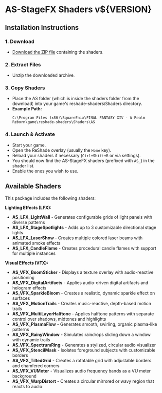 # AS-StageFX Shaders v${VERSION}

## Installation Instructions

### 1. Download
- [Download the ZIP file](https://github.com/LeonAquitaine/as-stagefx/releases/download/${VERSION}/as-stagefx-${VERSION}.zip) containing the shaders.

### 2. Extract Files
- Unzip the downloaded archive.

### 3. Copy Shaders
- Place the AS folder (which is inside the shaders folder from the download) into your game's reshade-shaders\Shaders directory.
- **Example Path:** 
  ```
  C:\Program Files (x86)\SquareEnix\FINAL FANTASY XIV - A Realm Reborn\game\reshade-shaders\Shaders\AS
  ```

### 4. Launch & Activate
- Start your game.
- Open the ReShade overlay (usually the `Home` key).
- Reload your shaders if necessary (`Ctrl+Shift+R` or via settings).
- You should now find the AS-StageFX shaders (prefixed with `AS_`) in the shader list.
- Enable the ones you wish to use.

## Available Shaders

This package includes the following shaders:

**Lighting Effects (LFX):**
- **AS_LFX_LightWall** - Generates configurable grids of light panels with diverse patterns
- **AS_LFX_StageSpotlights** - Adds up to 3 customizable directional stage lights
- **AS_LFX_LaserShow** - Creates multiple colored laser beams with animated smoke effects
- **AS_LFX_CandleFlame** - Creates procedural candle flames with support for multiple instances

**Visual Effects (VFX):**
- **AS_VFX_BoomSticker** - Displays a texture overlay with audio-reactive positioning
- **AS_VFX_DigitalArtifacts** - Applies audio-driven digital artifacts and hologram effects
- **AS_VFX_SparkleBloom** - Creates a realistic, dynamic sparkle effect on surfaces
- **AS_VFX_MotionTrails** - Creates music-reactive, depth-based motion trails
- **AS_VFX_MultiLayerHalftone** - Applies halftone patterns with separate control over shadows, midtones and highlights
- **AS_VFX_PlasmaFlow** - Generates smooth, swirling, organic plasma-like patterns
- **AS_VFX_RainyWindow** - Simulates raindrops sliding down a window with dynamic trails
- **AS_VFX_SpectrumRing** - Generates a stylized, circular audio visualizer
- **AS_VFX_StencilMask** - Isolates foreground subjects with customizable borders
- **AS_VFX_TiltedGrid** - Creates a rotatable grid with adjustable borders and chamfered corners
- **AS_VFX_VUMeter** - Visualizes audio frequency bands as a VU meter background
- **AS_VFX_WarpDistort** - Creates a circular mirrored or wavy region that reacts to audio